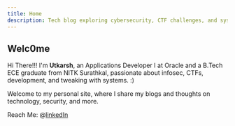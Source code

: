 ```yaml
---
title: Home
description: Tech blog exploring cybersecurity, CTF challenges, and system internals. Featuring insights on exploit development, vulnerability research, programming techniques, and technology deep-dives with practical applications and hands-on tutorials.
---
```



## Welc0me

Hi There!!! I'm **Utkarsh**, an Applications Developer I at Oracle and a B.Tech ECE graduate from NITK Surathkal, passionate about infosec, CTFs, development, and tweaking with systems. :)

Welcome to my personal site, where I share my blogs and thoughts on technology, security, and more.

<!-- To know more about me or connect with me, visit my [LinkedIn profile](https://www.linkedin.com/in/utkar5hm/). -->

Reach Me: @[linkedIn](https://www.linkedin.com/in/utkar5hm/)
